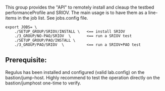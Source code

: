This group provides the "API" to remotely install and cleaup the testbed performanceProfile and SRIOV.
The main usage is to have them as a line-items in the job list. See jobs.config file.

```
export JOBS= \
    ./SETUP_GROUP/SRIOV/INSTALL \   <== install SRIOV
    ./3_GROUP/NO-PAO/SRIOV  \       <== run a SRIOV test
    ./SETUP_GROUP/PAO/INSTALL \
    ./3_GROUP/PAO/SRIOV  \          <== run a SRIOV+PAO test
```

## Prerequisite:
Regulus has been installed and configured (valid lab.config) on the bastion/jump-host.
Highly recommend to test the operation directly on the bastion/jumphost one-time to verify.
